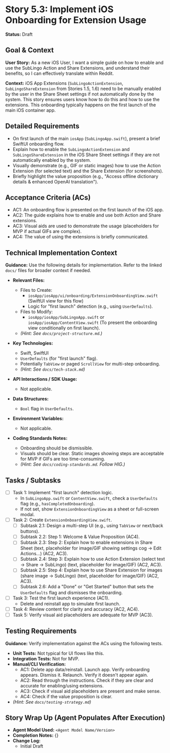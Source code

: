 
# Story 5.3: Implement iOS Onboarding for Extension Usage

**Status:** Draft

## Goal & Context

**User Story:** As a new iOS User, I want a simple guide on how to enable and use the SubLingo Action and Share Extensions, and understand their benefits, so I can effectively translate within Reddit.

**Context:** iOS App Extensions (`SubLingoActionExtension`, `SubLingoShareExtension` from Stories 1.5, 1.6) need to be manually enabled by the user in the Share Sheet settings if not automatically done by the system. This story ensures users know how to do this and how to use the extensions. This onboarding typically happens on the first launch of the main iOS container app.

## Detailed Requirements

- On first launch of the main `iosApp` (`SubLingoApp.swift`), present a brief SwiftUI onboarding flow.
- Explain how to enable the `SubLingoActionExtension` and `SubLingoShareExtension` in the iOS Share Sheet settings if they are not automatically enabled by the system.
- Visually demonstrate (e.g., GIF or static images) how to use the Action Extension (for selected text) and the Share Extension (for screenshots).
- Briefly highlight the value proposition (e.g., "Access offline dictionary details & enhanced OpenAI translation").

## Acceptance Criteria (ACs)

- AC1: An onboarding flow is presented on the first launch of the iOS app.
- AC2: The guide explains how to enable and use both Action and Share extensions.
- AC3: Visual aids are used to demonstrate the usage (placeholders for MVP if actual GIFs are complex).
- AC4: The value of using the extensions is briefly communicated.

## Technical Implementation Context

**Guidance:** Use the following details for implementation. Refer to the linked `docs/` files for broader context if needed.

- **Relevant Files:**

    - Files to Create:
        - `iosApp/iosApp/ui/onboarding/ExtensionOnboardingView.swift` (SwiftUI view for this flow)
        - Logic for "first launch" detection (e.g., using `UserDefaults`).
    - Files to Modify:
        - `iosApp/iosApp/SubLingoApp.swift` or `iosApp/iosApp/ContentView.swift` (To present the onboarding view conditionally on first launch).
    - *(Hint: See `docs/project-structure.md`.)*

- **Key Technologies:**

    - Swift, SwiftUI
    - `UserDefaults` (for "first launch" flag).
    - Potentially `TabView` or paged `ScrollView` for multi-step onboarding.
    - *(Hint: See `docs/tech-stack.md`)*

- **API Interactions / SDK Usage:**

    - Not applicable.

- **Data Structures:**

    - `Bool` flag in `UserDefaults`.

- **Environment Variables:**

    - Not applicable.

- **Coding Standards Notes:**

    - Onboarding should be dismissible.
    - Visuals should be clear. Static images showing steps are acceptable for MVP if GIFs are too time-consuming.
    - *(Hint: See `docs/coding-standards.md`. Follow HIG.)*

## Tasks / Subtasks

- [ ] Task 1: Implement "first launch" detection logic.
    - In `SubLingoApp.swift` or `ContentView.swift`, check a `UserDefaults` flag (e.g., `hasCompletedOnboarding`).
    - If not set, show `ExtensionOnboardingView` as a sheet or full-screen modal.
- [ ] Task 2: Create `ExtensionOnboardingView.swift`.
    - [ ] Subtask 2.1: Design a multi-step UI (e.g., using `TabView` or next/back buttons).
    - [ ] Subtask 2.2: Step 1: Welcome & Value Proposition (AC4).
    - [ ] Subtask 2.3: Step 2: Explain how to enable extensions in Share Sheet (text, placeholder for image/GIF showing settings cog -\> Edit Actions...) (AC2, AC3).
    - [ ] Subtask 2.4: Step 3: Explain how to use Action Extension (select text -\> Share -\> SubLingo) (text, placeholder for image/GIF) (AC2, AC3).
    - [ ] Subtask 2.5: Step 4: Explain how to use Share Extension for images (share image -\> SubLingo) (text, placeholder for image/GIF) (AC2, AC3).
    - [ ] Subtask 2.6: Add a "Done" or "Get Started" button that sets the `UserDefaults` flag and dismisses the onboarding.
- [ ] Task 3: Test the first launch experience (AC1).
    - Delete and reinstall app to simulate first launch.
- [ ] Task 4: Review content for clarity and accuracy (AC2, AC4).
- [ ] Task 5: Verify visual aid placeholders are adequate for MVP (AC3).

## Testing Requirements

**Guidance:** Verify implementation against the ACs using the following tests.

- **Unit Tests:** Not typical for UI flows like this.
- **Integration Tests:** Not for MVP.
- **Manual/CLI Verification:**
    - AC1: Delete app data/reinstall. Launch app. Verify onboarding appears. Dismiss it. Relaunch. Verify it doesn't appear again.
    - AC2: Read through the instructions. Check if they are clear and accurate for enabling/using extensions.
    - AC3: Check if visual aid placeholders are present and make sense.
    - AC4: Check if the value proposition is clear.
- *(Hint: See `docs/testing-strategy.md`)*

## Story Wrap Up (Agent Populates After Execution)

- **Agent Model Used:** `<Agent Model Name/Version>`
- **Completion Notes:** {}
- **Change Log:**
    - Initial Draft

